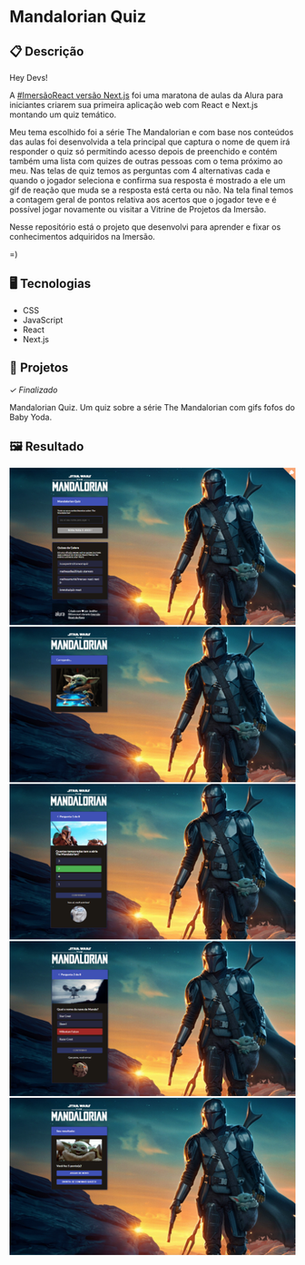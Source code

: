 # Mandalorian Quiz

## 📋 Descrição
Hey Devs!

A [#ImersãoReact versão Next.js](https://www.alura.com.br/imersao-react-next-js/) foi uma maratona de aulas da Alura para iniciantes criarem sua primeira aplicação web com React e Next.js montando um quiz temático.

Meu tema escolhido foi a série The Mandalorian e com base nos conteúdos das aulas foi desenvolvida a tela principal que captura o nome de quem irá responder o quiz só permitindo acesso depois de preenchido e contém também uma lista com quizes de outras pessoas com o tema próximo ao meu. Nas telas de quiz temos as perguntas com 4 alternativas cada e quando o jogador seleciona e confirma sua resposta é mostrado a ele um gif de reação que muda se a resposta está certa ou não. Na tela final temos a contagem geral de pontos relativa aos acertos que o jogador teve e é possível jogar novamente ou visitar a Vitrine de Projetos da Imersão.

Nesse repositório está o projeto que desenvolvi para aprender e fixar os conhecimentos adquiridos na Imersão. 

=)

## 🖥️ Tecnologias

- CSS
- JavaScript
- React
- Next.js


## 🎨 Projetos
*✓ Finalizado*

Mandalorian Quiz. Um quiz sobre a série The Mandalorian com gifs fofos do Baby Yoda.

## 🖼️ Resultado

![](https://github.com/jeniblodev/-Mandalorian_Quiz/blob/main/src/img/Home.PNG) ![](https://github.com/jeniblodev/-Mandalorian_Quiz/blob/main/src/img/Loading.PNG) ![](https://github.com/jeniblodev/-Mandalorian_Quiz/blob/main/src/img/Correct.PNG) ![](https://github.com/jeniblodev/-Mandalorian_Quiz/blob/main/src/img/Incorrect.PNG) ![](https://github.com/jeniblodev/-Mandalorian_Quiz/blob/main/src/img/End.PNG) 
